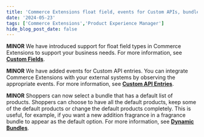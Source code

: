 ```yaml
---
title: 'Commerce Extensions float field, events for Custom APIs, bundle defaults'
date: '2024-05-23'
tags: ['Commerce Extensions','Product Experience Manager']
hide_blog_post_date: false
---
```

**MINOR** We have introduced support for float field types in Commerce Extensions to support your business needs. For more information, see **[Custom Fields](https://beta.elasticpath.dev/docs/api/commerceextensions/custom-fields)**.

**MINOR** We have added events for Custom API entries. You can integrate Commerce Extensions with your external systems by observing the appropriate events. For more information, see **[Custom API Entries](https://beta.elasticpath.dev/docs/api/commerceextensions/custom-api-entries)**.

**MINOR** Shoppers can now select a bundle that has a default list of products. Shoppers can choose to have all the default products, keep some of the default products or change the default products completely. This is useful, for example, if you want a new addition fragrance in a fragrance bundle to appear as the default option. For more information, see **[Dynamic Bundles](https://beta.elasticpath.dev/docs/api/pxm/products/products#dynamic-bundles)**.

